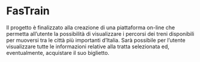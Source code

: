 # FasTrain
Il progetto è finalizzato alla creazione di una piattaforma on-line che permetta all’utente la possibilità di visualizzare i percorsi dei treni disponibili per muoversi tra le città più importanti d’Italia. Sarà possibile per l’utente visualizzare tutte le informazioni relative alla tratta selezionata ed, eventualmente, acquistare il suo biglietto.
